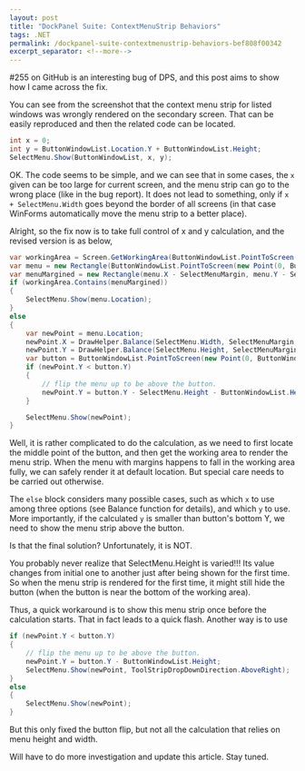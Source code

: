 ```yaml
---
layout: post
title: "DockPanel Suite: ContextMenuStrip Behaviors"
tags: .NET
permalink: /dockpanel-suite-contextmenustrip-behaviors-bef808f00342
excerpt_separator: <!--more-->
---
```

#255 on GitHub is an interesting bug of DPS, and this post aims to show how I came across the fix.
<!--more-->

You can see from the screenshot that the context menu strip for listed windows was wrongly rendered on the secondary screen. That can be easily reproduced and then the related code can be located.

``` csharp
int x = 0;
int y = ButtonWindowList.Location.Y + ButtonWindowList.Height;
SelectMenu.Show(ButtonWindowList, x, y);
```

OK. The code seems to be simple, and we can see that in some cases, the `x` given can be too large for current screen, and the menu strip can go to the wrong place (like in the bug report). It does not lead to something, only if `x + SelectMenu.Width` goes beyond the border of all screens (in that case WinForms automatically move the menu strip to a better place).

Alright, so the fix now is to take full control of x and y calculation, and the revised version is as below,

``` csharp
var workingArea = Screen.GetWorkingArea(ButtonWindowList.PointToScreen(new Point(ButtonWindowList.Width / 2, ButtonWindowList.Height / 2)));
var menu = new Rectangle(ButtonWindowList.PointToScreen(new Point(0, ButtonWindowList.Location.Y + ButtonWindowList.Height)), SelectMenu.Size);
var menuMargined = new Rectangle(menu.X - SelectMenuMargin, menu.Y - SelectMenuMargin, menu.Width + SelectMenuMargin, menu.Height + SelectMenuMargin);
if (workingArea.Contains(menuMargined))
{
    SelectMenu.Show(menu.Location);
}
else
{
    var newPoint = menu.Location;
    newPoint.X = DrawHelper.Balance(SelectMenu.Width, SelectMenuMargin, newPoint.X, workingArea.Left, workingArea.Right);
    newPoint.Y = DrawHelper.Balance(SelectMenu.Height, SelectMenuMargin, newPoint.Y, workingArea.Top, workingArea.Bottom);
    var button = ButtonWindowList.PointToScreen(new Point(0, ButtonWindowList.Height));
    if (newPoint.Y < button.Y)
    {
        // flip the menu up to be above the button.
        newPoint.Y = button.Y - SelectMenu.Height - ButtonWindowList.Height;
    }

    SelectMenu.Show(newPoint);
}
```

Well, it is rather complicated to do the calculation, as we need to first locate the middle point of the button, and then get the working area to render the menu strip. When the menu with margins happens to fall in the working area fully, we can safely render it at default location. But special care needs to be carried out otherwise.

The `else` block considers many possible cases, such as which `x` to use among three options (see Balance function for details), and which `y` to use. More importantly, if the calculated `y` is smaller than button's bottom Y, we need to show the menu strip above the button.

Is that the final solution? Unfortunately, it is NOT.

You probably never realize that SelectMenu.Height is varied!!! Its value changes from initial one to another just after being shown for the first time. So when the menu strip is rendered for the first time, it might still hide the button (when the button is near the bottom of the working area).

Thus, a quick workaround is to show this menu strip once before the calculation starts. That in fact leads to a quick flash. Another way is to use

``` csharp
if (newPoint.Y < button.Y)
{
    // flip the menu up to be above the button.
    newPoint.Y = button.Y - ButtonWindowList.Height;
    SelectMenu.Show(newPoint, ToolStripDropDownDirection.AboveRight);
}
else
{
    SelectMenu.Show(newPoint);
}
```

But this only fixed the button flip, but not all the calculation that relies on menu height and width.

Will have to do more investigation and update this article. Stay tuned.
